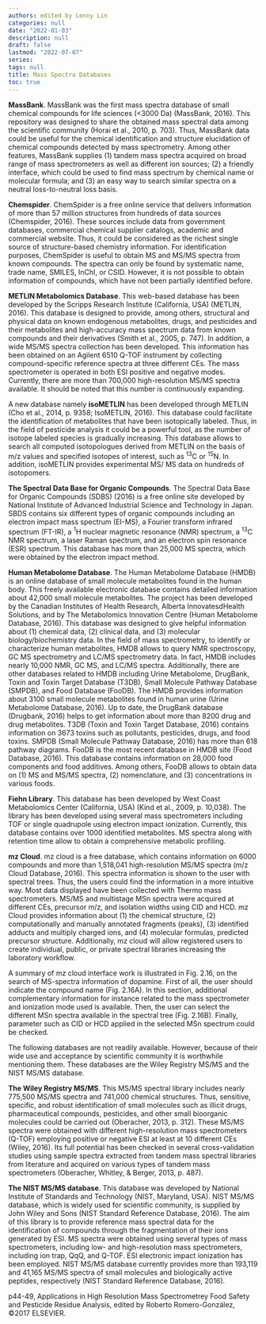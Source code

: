 ```yaml
---
authors: edited by Lenny Lin
categories: null
date: "2022-01-03"
description: null
draft: false
lastmod: "2022-07-07"
series: 
tags: null
title: Mass Spectra Databases
toc: true
---
```




<!--more-->

**MassBank**. MassBank was the first mass spectra database of small chemical compounds for life sciences (<3000 Da) (MassBank, 2016). This repository was designed to share the obtained mass spectral data among the scientific community (Horai et al., 2010, p. 703). Thus, MassBank data could be useful for the chemical identification and structure elucidation of chemical compounds detected by mass spectrometry. Among other features, MassBank supplies (1) tandem mass spectra acquired on broad range of mass spectrometers as well as different ion sources; (2) a friendly interface, which could be used to find mass spectrum by chemical name or molecular formula; and (3) an easy way to search similar spectra on a neutral loss-to-neutral loss basis.   

**Chemspider**. ChemSpider is a free online service that delivers information of more than 57 million structures from hundreds of data sources (Chemspider, 2016). These sources include data from government databases, commercial chemical supplier catalogs, academic and commercial website. Thus, it could be considered as the richest single source of structure-based chemistry information. For identification purposes, ChemSpider is useful to obtain MS and MS/MS spectra from known compounds. The spectra can only be found by systematic name, trade name, SMILES, InChI, or CSID. However, it is not possible to obtain information of compounds, which have not been partially identified before.   

**METLIN Metabolomics Database**. This web-based database has been developed by the Scripps Research Institute (California, USA) (METLIN, 2016). This database is designed to provide, among others, structural and physical data on known endogenous metabolites, drugs, and pesticides and their metabolites and high-accuracy mass spectrum data from known compounds and their derivatives (Smith et al., 2005, p. 747). In addition, a wide MS/MS spectra collection has been developed. This information has been obtained on an Agilent 6510 Q-TOF instrument by collecting compound-specific reference spectra at three different CEs. The mass spectrometer is operated in both ESI positive and negative modes. Currently, there are more than 700,000 high-resolution MS/MS spectra available. It should be noted that this number is continuously expanding.   

A new database namely **isoMETLIN** has been developed through METLIN (Cho et al., 2014, p. 9358; IsoMETLIN, 2016). This database could facilitate the identification of metabolites that have been isotopically labeled. Thus, in the field of pesticide analysis it could be a powerful tool, as the number of isotope labeled species is gradually increasing. This database allows to search all computed isotopologues derived from METLIN on the basis of m/z values and specified isotopes of interest, such as <sup>13</sup>C or <sup>15</sup>N. In addition, isoMETLIN provides experimental MS/ MS data on hundreds of isotopomers. 

**The Spectral Data Base for Organic Compounds**. The Spectral Data Base for Organic Compounds (SDBS) (2016) is a free online site developed by National Institute of Advanced Industrial Science and Technology in Japan. SBDS contains six different types of organic compounds including an electron impact mass spectrum (EI-MS), a Fourier transform infrared spectrum (FT-IR), a <sup>1</sup>H nuclear magnetic resonance (NMR) spectrum, a <sup>13</sup>C NMR spectrum, a laser Raman spectrum, and an electron spin resonance (ESR) spectrum. This database has more than 25,000 MS spectra, which were obtained by the electron impact method.   

**Human Metabolome Database**. The Human Metabolome Database (HMDB) is an online database of small molecule metabolites found in the human body. This freely available electronic database contains detailed information about 42,000 small molecule metabolites. The project has been developed by the Canadian Institutes of Health Research, Alberta InnovatesdHealth Solutions, and by The Metabolomics Innovation Centre (Human Metabolome Database, 2016). This database was designed to give helpful information about (1) chemical data, (2) clinical data, and (3) molecular biology/biochemistry data. In the field of mass spectrometry, to identify or characterize human metabolites, HMDB allows to query NMR spectroscopy, GC MS spectrometry and LC/MS spectrometry data. In fact, HMDB includes nearly 10,000 NMR, GC MS, and LC/MS spectra. Additionally, there are other databases related to HMDB including Urine Metabolome, DrugBank, Toxin and Toxin Target Database (T3DB), Small Molecule Pathway Database (SMPDB), and Food Database (FooDB). The HMDB provides information about 3100 small molecule metabolites found in human urine (Urine Metabolome Database, 2016). Up to date, the DrugBank database (Drugbank, 2016) helps to get information about more than 8200 drug and drug metabolites. T3DB (Toxin and Toxin Target Database, 2016) contains information on 3673 toxins such as pollutants, pesticides, drugs, and food toxins. SMPDB (Small Molecule Pathway Database, 2016) has more than 618 pathway diagrams. FooDB is the most recent database in HMDB site (Food Database, 2016). This database contains information on 28,000 food components and food additives. Among others, FooDB allows to obtain data on (1) MS and MS/MS spectra, (2) nomenclature, and (3) concentrations in various foods.   

**Fiehn Library**. This database has been developed by West Coast Metabolomics Center (California, USA) (Kind et al., 2009, p. 10,038). The library has been developed using several mass spectrometers including TOF or single quadrupole using electron impact ionization. Currently, this database contains over 1000 identified metabolites. MS spectra along with retention time allow to obtain a comprehensive metabolic profiling. 

**mz Cloud**. mz cloud is a free database, which contains information on 6000 compounds and more than 1,518,041 high-resolution MS/MS spectra (m/z Cloud Database, 2016). This spectra information is shown to the user with spectral trees. Thus, the users could find the information in a more intuitive way. Most data displayed have been collected with Thermo mass spectrometers. MS/MS and multistage MSn spectra were acquired at different CEs, precursor m/z, and isolation widths using CID and HCD. mz Cloud provides information about (1) the chemical structure, (2) computationally and manually annotated fragments (peaks), (3) identified adducts and multiply charged ions, and (4) molecular formulas, predicted precursor structure. Additionally, mz cloud will allow registered users to create individual, public, or private spectral libraries increasing the laboratory workflow.   

A summary of mz cloud interface work is illustrated in Fig. 2.16, on the search of MS-spectra information of dopamine. First of all, the user should indicate the compound name (Fig. 2.16A). In this section, additional complementary information for instance related to the mass spectrometer and ionization mode used is available. Then, the user can select the different MSn spectra available in the spectral tree (Fig. 2.16B). Finally, parameter such as CID or HCD applied in the selected MSn spectrum could be checked.   

The following databases are not readily available. However, because of their wide use and acceptance by scientific community it is worthwhile mentioning them. These databases are the Wiley Registry MS/MS and the NIST MS/MS database.   

**The Wiley Registry MS/MS**. This MS/MS spectral library includes nearly 775,500 MS/MS spectra and 741,000 chemical structures. Thus, sensitive, specific, and robust identification of small molecules such as illicit drugs, pharmaceutical compounds, pesticides, and other small bioorganic molecules could be carried out (Oberacher, 2013, p. 312). These MS/MS spectra were obtained with different high-resolution mass spectrometers (Q-TOF) employing positive or negative ESI at least at 10 different CEs (Wiley, 2016). Its full potential has been checked in several cross-validation studies using sample spectra extracted from tandem mass spectral libraries from literature and acquired on various types of tandem mass spectrometers (Oberacher, Whitley, & Berger, 2013, p. 487). 

**The NIST MS/MS database**. This database was developed by National Institute of Standards and Technology (NIST, Maryland, USA). NIST MS/MS database, which is widely used for scientific community, is supplied by John Wiley and Sons (NIST Standard Reference Database, 2016). The aim of this library is to provide reference mass spectral data for the identification of compounds through the fragmentation of their ions generated by ESI. MS spectra were obtained using several types of mass spectrometers, including low- and high-resolution mass spectrometers, including ion trap, QqQ, and Q-TOF. ESI electronic impact ionization has been employed. NIST MS/MS database currently provides more than 193,119 and 41,165 MS/MS spectra of small molecules and biologically active peptides, respectively (NIST Standard Reference Database, 2016). 

p44-49, Applications in High Resolution Mass Spectrometrey Food Safety and Pesticide Residue Analysis, edited by Roberto Romero-Gonz&#225;lez, &copy;2017 ELSEVIER.